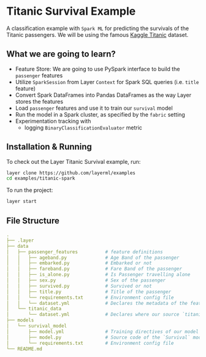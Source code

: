 # Titanic Survival Example

A classification example with `Spark ML` for predicting the survivals of the Titanic passengers. We will be using the famous [Kaggle Titanic](https://www.kaggle.com/c/titanic/data?select=train.csv) dataset.

## What we are going to learn?

- Feature Store: We are going to use PySpark interface to build the `passenger` features 
- Utilize `SparkSession` from Layer `Context` for Spark SQL queries (i.e. `title` feature)
- Convert Spark DataFrames into Pandas DataFrames as the way Layer stores the features
- Load `passenger` features and use it to train our `survival` model
- Run the model in a Spark cluster, as specified by the `fabric` setting 
- Experimentation tracking with
    - logging `BinaryClassificationEvaluator` metric

## Installation & Running

To check out the Layer Titanic Survival example, run:

```bash
layer clone https://github.com/layerml/examples
cd examples/titanic-spark
```

To run the project:

```bash
layer start
```

## File Structure

```yaml
.
├── .layer
├── data
│   ├── passenger_features	        # feature definitions
│   │   ├── ageband.py				# Age Band of the passenger
│   │   ├── embarked.py  			# Embarked or not
│   │   ├── fareband.py			    # Fare Band of the passenger
│   │   ├── is_alone.py			    # Is Passenger travelling alone
│   │   ├── sex.py				    # Sex of the passenger
│   │   ├── survived.py 			# Survived or not
│   │   ├── title.py				# Title of the passenger
│   │   └── requirements.txt		# Environment config file
│   │   └── dataset.yml				# Declares the metadata of the features above
│   └── titanic_data
│       └── dataset.yml				# Declares where our source `titanic` dataset is
├── models
│   └── survival_model
│       ├── model.yml				# Training directives of our model
│       ├── model.py				# Source code of the `Survival` model
│       └── requirements.txt		# Environment config file
└── README.md
```

